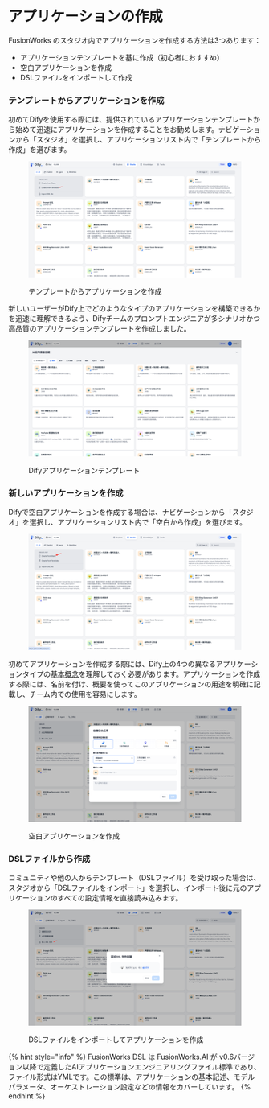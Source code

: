 # アプリケーションの作成

FusionWorks のスタジオ内でアプリケーションを作成する方法は3つあります：

* アプリケーションテンプレートを基に作成（初心者におすすめ）
* 空白アプリケーションを作成
* DSLファイルをインポートして作成

### テンプレートからアプリケーションを作成

初めてDifyを使用する際には、提供されているアプリケーションテンプレートから始めて迅速にアプリケーションを作成することをお勧めします。ナビゲーションから「スタジオ」を選択し、アプリケーションリスト内で「テンプレートから作成」を選びます。

<figure><img src="../../.gitbook/assets/image (168).png" alt=""><figcaption><p>テンプレートからアプリケーションを作成</p></figcaption></figure>

新しいユーザーがDify上でどのようなタイプのアプリケーションを構築できるかを迅速に理解できるよう、Difyチームのプロンプトエンジニアが多シナリオかつ高品質のアプリケーションテンプレートを作成しました。

<figure><img src="../../.gitbook/assets/image (169).png" alt=""><figcaption><p>Difyアプリケーションテンプレート</p></figcaption></figure>

### 新しいアプリケーションを作成

Difyで空白アプリケーションを作成する場合は、ナビゲーションから「スタジオ」を選択し、アプリケーションリスト内で「空白から作成」を選びます。

<figure><img src="../../.gitbook/assets/image (167).png" alt=""><figcaption></figcaption></figure>

初めてアプリケーションを作成する際には、Dify上の4つの異なるアプリケーションタイプの[基本概念](./#application\_type)を理解しておく必要があります。アプリケーションを作成する際には、名前を付け、概要を使ってこのアプリケーションの用途を明確に記載し、チーム内での使用を容易にします。

<figure><img src="../../.gitbook/assets/image (170).png" alt=""><figcaption><p>空白アプリケーションを作成</p></figcaption></figure>

### DSLファイルから作成

コミュニティや他の人からテンプレート（DSLファイル）を受け取った場合は、スタジオから「DSLファイルをインポート」を選択し、インポート後に元のアプリケーションのすべての設定情報を直接読み込みます。

<figure><img src="../../.gitbook/assets/image (172).png" alt=""><figcaption><p>DSLファイルをインポートしてアプリケーションを作成</p></figcaption></figure>

{% hint style="info" %}
FusionWorks DSL は FusionWorks.AI が v0.6バージョン以降で定義したAIアプリケーションエンジニアリングファイル標準であり、ファイル形式はYMLです。この標準は、アプリケーションの基本記述、モデルパラメータ、オーケストレーション設定などの情報をカバーしています。
{% endhint %}